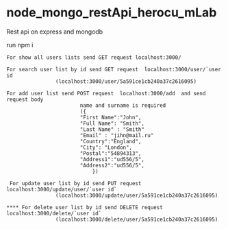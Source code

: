 # node_mongo_restApi_herocu_mLab

Rest api on express and mongodb

run npm i



  	For show all users lists send GET request localhost:3000/
	
	For search user list by id send GET request  localhost:3000/user/`user id	
					(localhost:3000/user/5a591ce1cb240a37c2616095)
	
	For add user list send POST request  localhost:3000/add  and send request body 
							name and surname is required
							({
							"First Name":"John",
							"Full Name": "Smith",
							"Last Name" : "Smith"
							"Email" : "jihn@mail.ru"
							"Country":"England",
							"City":	"London",
							"Postal":"54894313",
							"Address1":"ud556/5",
							"Address2":"ud556/5",
								})

	 For update user list by id send PUT request localhost:3000/update/user/`user id`
					(localhost:3000/update/user/5a591ce1cb240a37c2616095)

	**** For delete user list by id send DELETE request localhost:3000/delete/`user id`
					(localhost:3000/delete/user/5a591ce1cb240a37c2616095)

	
